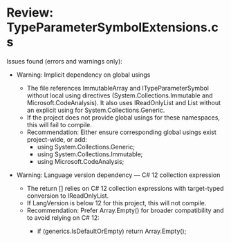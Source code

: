 # Review: TypeParameterSymbolExtensions.cs

Issues found (errors and warnings only):

- Warning: Implicit dependency on global usings
  - The file references ImmutableArray and ITypeParameterSymbol without local using directives (System.Collections.Immutable and Microsoft.CodeAnalysis). It also uses IReadOnlyList and List without an explicit using for System.Collections.Generic.
  - If the project does not provide global usings for these namespaces, this will fail to compile.
  - Recommendation: Either ensure corresponding global usings exist project-wide, or add:
    - using System.Collections.Generic;
    - using System.Collections.Immutable;
    - using Microsoft.CodeAnalysis;

- Warning: Language version dependency — C# 12 collection expression
  - The return [] relies on C# 12 collection expressions with target-typed conversion to IReadOnlyList<GenericTypeParameterState>.
  - If LangVersion is below 12 for this project, this will not compile.
  - Recommendation: Prefer Array.Empty<GenericTypeParameterState>() for broader compatibility and to avoid relying on C# 12:
    - if (generics.IsDefaultOrEmpty)
        return Array.Empty<GenericTypeParameterState>();
